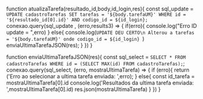function atualizaTarefa(resultado_id,body,id_login,res){
    const sql_update = `UPDATE cadastroTarefas SET tarefas = '${body.tarefaUM}' WHERE id = '${resultado_id[0].id}' AND codigo_id = ${id_login};`
        conexao.query(sql_update , (erro,results3) => {
                if(erro){
                    console.log("Erro ID update = ",erro)
                }
                 else{
                    console.log(`UPDATE DEU CERTO\n Alterou a tarefas = '${body.tarefaUM}' onde codigo_id = ${id_login} `)
                    enviaUltimaTarefaJSON(res);
                 }
            })
}

function enviaUltimaTarefaJSON(res){
    const sql_select = `SELECT * FROM cadastroTarefas WHERE id = (SELECT MAX(id) FROM cadastroTarefas);`;
    conexao.query(sql_select, (erro, mostraUltimaTarefa) => {
        if (erro){
            return ('Erro ao selecionar a ultima tarefa enviada: ',erro);
        }
        else{
            const id_tarefa = mostraUltimaTarefa[0].id
            console.log('Resultados da ultima tarefa enviada: ',mostraUltimaTarefa[0].id)
            res.json(mostraUltimaTarefa)
        }
    })
}